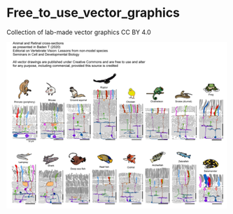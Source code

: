 # Free_to_use_vector_graphics
Collection of lab-made vector graphics CC BY 4.0

![](Retinas_and_Animals_collection.png)



